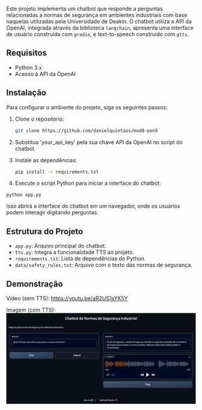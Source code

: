 Este projeto implementa um chatbot que responde a perguntas relacionadas a normas de segurança em ambientes industriais com base naquelas utilizadas pela Universidade de Deakin. 
O chatbot utiliza a API da OpenAI, integrada através da biblioteca `langchain`, apresenta uma interface de usuário construída com `gradio`, e text-to-speech construído com `gtts`.


## Requisitos

- Python 3.x
- Acesso à API da OpenAI


## Instalação

Para configurar o ambiente do projeto, siga os seguintes passos:

1. Clone o repositório:
   ```bash
   git clone https://github.com/danielquintaos/mod8-pon5
   ```

2. Substitua 'your_api_key' pela sua chave API da OpenAI no script do chatbot.


3. Instale as dependências:
   ```bash
   pip install -r requirements.txt
   ```

4. Execute o script Python para iniciar a interface do chatbot:

```
python app.py
```

Isso abrirá a interface do chatbot em um navegador, onde os usuários podem interagir digitando perguntas.


## Estrutura do Projeto

- `app.py`: Arquivo principal do chatbot.
- `tts.py`: Integra a funcionalidade TTS ao projeto.
- `requirements.txt`: Lista de dependências do Python.
- `data/safety_rules.txt`: Arquivo com o texto das normas de segurança.


## Demonstração

Vídeo (sem TTS): https://youtu.be/aR2US1sYK5Y

Imagem (com TTS):
![TTS](/tts-funcionando.PNG "TTS")
